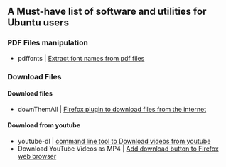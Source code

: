 ## A Must-have list of software and utilities for Ubuntu users



### PDF Files manipulation 
* pdffonts | [Extract font names  from pdf files](http://ask.xmodulo.com/check-which-fonts-are-used-pdf-document.html)


### Download Files 
#### Download files 
* downThemAll | [Firefox plugin to download files from the internet](https://addons.mozilla.org/fr/firefox/addon/downthemall/)

#### Download from youtube 
* youtube-dl | [command line tool to Download videos from youtube](https://rg3.github.io/youtube-dl/)
* Download YouTube Videos as MP4 | [Add download button to Firefox web browser](https://addons.mozilla.org/fr/firefox/addon/download-youtube/) 
